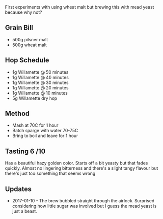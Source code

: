 First experiments with using wheat malt but brewing this with mead yeast because why not?


Grain Bill
-----

* 500g pilsner malt
* 500g wheat malt


Hop Schedule
-------------

* 1g Willamette @ 50 minutes
* 1g Willamette @ 40 minutes
* 1g Willamette @ 30 minutes
* 1g Willamette @ 20 minutes
* 1g Willamette @ 10 minutes
* 5g Willamette dry hop

Method
-------

* Mash at 70C for 1 hour
* Batch sparge with water 70-75C
* Bring to boil and leave for 1 hour

Tasting 6 /10
--------

Has a beautiful hazy golden color. Starts off a bit yeasty but that fades quickly. Almost no lingering bitterness and there's a slight tangy flavour but there's just too something that seems wrong

Updates
-------

* 2017-01-10 - The brew bubbled straight through the airlock. Surprised considering how little sugar was involved but I guess the mead yeast is just a beast.
